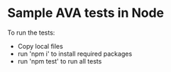 # Sample AVA tests in Node

To run the tests:

- Copy local files
- run 'npm i' to install required packages
- run 'npm test' to run all tests
